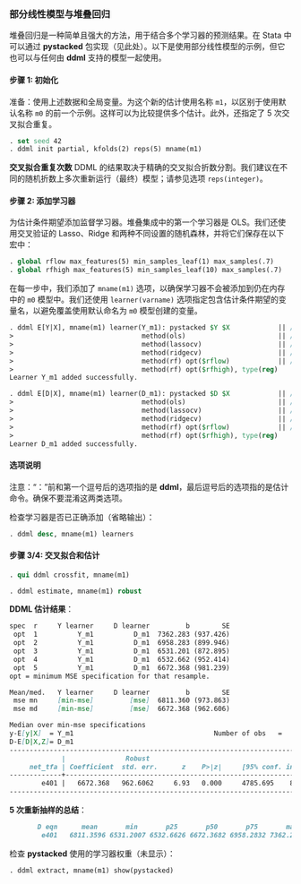 ### 部分线性模型与堆叠回归

堆叠回归是一种简单且强大的方法，用于结合多个学习器的预测结果。在 Stata 中可以通过 **pystacked** 包实现（见此处）。以下是使用部分线性模型的示例，但它也可以与任何由 **ddml** 支持的模型一起使用。

#### 步骤 1: 初始化

准备：使用上述数据和全局变量。为这个新的估计使用名称 `m1`，以区别于使用默认名称 `m0` 的前一个示例。这样可以为比较提供多个估计。此外，还指定了 5 次交叉拟合重复。

```stata
. set seed 42
. ddml init partial, kfolds(2) reps(5) mname(m1)
```

**交叉拟合重复次数**
DDML 的结果取决于精确的交叉拟合折数分割。我们建议在不同的随机折数上多次重新运行（最终）模型；请参见选项 `reps(integer)`。

#### 步骤 2: 添加学习器

为估计条件期望添加监督学习器。堆叠集成中的第一个学习器是 OLS。我们还使用交叉验证的 Lasso、Ridge 和两种不同设置的随机森林，并将它们保存在以下宏中：

```stata
. global rflow max_features(5) min_samples_leaf(1) max_samples(.7)
. global rfhigh max_features(5) min_samples_leaf(10) max_samples(.7)
```

在每一步中，我们添加了 `mname(m1)` 选项，以确保学习器不会被添加到仍在内存中的 `m0` 模型中。我们还使用 `learner(varname)` 选项指定包含估计条件期望的变量名，以避免覆盖使用默认命名为 `m0` 模型创建的变量。

```stata
. ddml E[Y|X], mname(m1) learner(Y_m1): pystacked $Y $X            || /// 
>                                method(ols)                       || /// 
>                                method(lassocv)                   || /// 
>                                method(ridgecv)                   || /// 
>                                method(rf) opt($rflow)            || /// 
>                                method(rf) opt($rfhigh), type(reg)
Learner Y_m1 added successfully.
```

```stata
. ddml E[D|X], mname(m1) learner(D_m1): pystacked $D $X            || /// 
>                                method(ols)                       || /// 
>                                method(lassocv)                   || /// 
>                                method(ridgecv)                   || /// 
>                                method(rf) opt($rflow)            || /// 
>                                method(rf) opt($rfhigh), type(reg)
Learner D_m1 added successfully.
```

#### 选项说明

注意：“：”前和第一个逗号后的选项指的是 **ddml**，最后逗号后的选项指的是估计命令。确保不要混淆这两类选项。

检查学习器是否已正确添加（省略输出）：

```stata
. ddml desc, mname(m1) learners
```

#### 步骤 3/4: 交叉拟合和估计

```stata
. qui ddml crossfit, mname(m1)
```

```stata
. ddml estimate, mname(m1) robust
```

**DDML 估计结果**：

```markdown
spec  r     Y learner     D learner         b        SE
 opt  1          Y_m1          D_m1  7362.283 (937.426)
 opt  2          Y_m1          D_m1  6958.283 (899.946)
 opt  3          Y_m1          D_m1  6531.201 (872.895)
 opt  4          Y_m1          D_m1  6532.662 (952.414)
 opt  5          Y_m1          D_m1  6672.368 (981.239)
opt = minimum MSE specification for that resample.

Mean/med.   Y learner     D learner         b        SE
 mse mn     [min-mse]         [mse]  6811.360 (973.863)
 mse md     [min-mse]         [mse]  6672.368 (962.606)

Median over min-mse specifications
y-E[y|X]  = Y_m1                                   Number of obs   =      9915
D-E[D|X,Z]= D_m1
------------------------------------------------------------------------------
             |               Robust
     net_tfa | Coefficient  std. err.      z    P>|z|     [95% conf. interval]
-------------+----------------------------------------------------------------
        e401 |   6672.368   962.6062     6.93   0.000     4785.695    8559.042
------------------------------------------------------------------------------
```

**5 次重新抽样的总结**：

```markdown
       D eqn      mean       min       p25       p50       p75       max
        e401   6811.3596 6531.2007 6532.6626 6672.3682 6958.2832 7362.2832
```

检查 **pystacked** 使用的学习器权重（未显示）：

```stata
. ddml extract, mname(m1) show(pystacked)
```